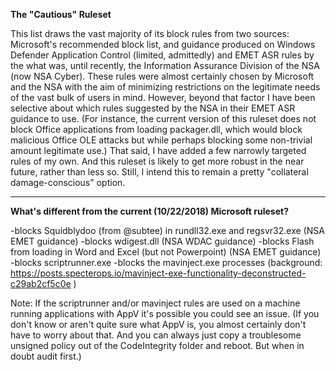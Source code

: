 **The "Cautious" Ruleset**

This list draws the vast majority of its block rules from two sources: Microsoft's recommended block list, and guidance produced on Windows Defender Application Control (limited, admittedly) and EMET ASR rules by the what was, until recently, the Information Assurance Division of the NSA (now NSA Cyber). These rules were almost certainly chosen by Microsoft and the NSA with the aim of minimizing restrictions on the legitimate needs of the vast bulk of users in mind. However, beyond that factor I have been selective about which rules suggested by the NSA in their EMET ASR guidance to use. (For instance, the current version of this ruleset does not block Office applications from loading packager.dll, which would block malicious Office OLE attacks but while perhaps blocking some non-trivial amount legitimate use.) 
That said, I have added a few narrowly targeted rules of my own. And this ruleset is likely to get more robust in the near future, rather than less so. Still, I intend this to remain a pretty "collateral damage-conscious" option.
_________________________________________________________
**What's different from the current (10/22/2018) Microsoft ruleset?**

-blocks Squidblydoo (from @subtee) in rundll32.exe and regsvr32.exe (NSA EMET guidance)
-blocks wdigest.dll (NSA WDAC guidance)
-blocks Flash from loading in Word and Excel (but not Powerpoint) (NSA EMET guidance) 
-blocks scriptrunner.exe
-blocks the mavinject.exe processes
(background: https://posts.specterops.io/mavinject-exe-functionality-deconstructed-c29ab2cf5c0e )


Note: If the scriptrunner and/or mavinject rules are used on a machine running applications with AppV it's possible you could see an issue. (If you don't know or aren't quite sure what AppV is, you almost certainly don't have to worry about that. And you can always just copy a troublesome unsigned policy out of the CodeIntegrity folder and reboot. But when in doubt audit first.)
